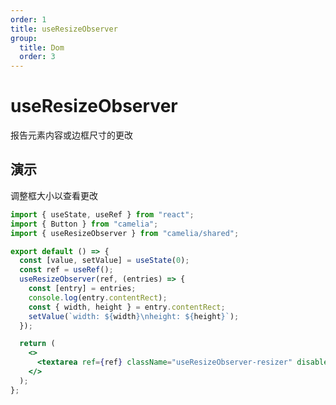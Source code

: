 ```yaml
---
order: 1
title: useResizeObserver
group:
  title: Dom
  order: 3
---
```


# useResizeObserver

报告元素内容或边框尺寸的更改

## 演示

调整框大小以查看更改

```jsx
import { useState, useRef } from "react";
import { Button } from "camelia";
import { useResizeObserver } from "camelia/shared";

export default () => {
  const [value, setValue] = useState(0);
  const ref = useRef();
  useResizeObserver(ref, (entries) => {
    const [entry] = entries;
    console.log(entry.contentRect);
    const { width, height } = entry.contentRect;
    setValue(`width: ${width}\nheight: ${height}`);
  });

  return (
    <>
      <textarea ref={ref} className="useResizeObserver-resizer" disabled value={value} />
    </>
  );
};
```

<style>
  .useResizeObserver-resizer {
    resize: both;
    width: 200px;
    height: 75px;
    border: 1px solid #e2e2e3;
    border-radius: 4px;
    background: #fff;
    outline: none;
    white-space: pre;
    overflow-wrap: normal;
    overflow: hidden;
  }
</style>
